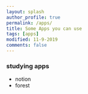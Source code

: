 ```yaml
---
layout: splash
author_profile: true
permalink: /apps/
title: Some Apps you can use
tags: [apps]
modified: 11-9-2019
comments: false
---
```



### studying apps
- notion
- forest

